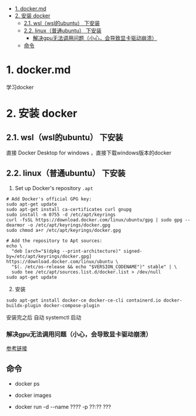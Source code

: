 <!-- TOC -->

- [1. docker.md](#1-dockermd)
- [2. 安装 docker](#2-安装-docker)
  - [2.1. wsl（wsl的ubuntu） 下安装](#21-wslwsl的ubuntu-下安装)
  - [2.2. linux（普通ubuntu） 下安装](#22-linux普通ubuntu-下安装)
    - [解决gpu无法调用问题（小心，会导致显卡驱动崩溃）](#解决gpu无法调用问题小心会导致显卡驱动崩溃)
  - [命令](#命令)

<!-- /TOC -->

# 1. docker.md

学习docker


# 2. 安装 docker

## 2.1. wsl（wsl的ubuntu） 下安装

直接 Docker Desktop for windows ，直接下载windows版本的docker

## 2.2. linux（普通ubuntu） 下安装

1. Set up Docker's repository `.apt`
```
# Add Docker's official GPG key:
sudo apt-get update
sudo apt-get install ca-certificates curl gnupg
sudo install -m 0755 -d /etc/apt/keyrings
curl -fsSL https://download.docker.com/linux/ubuntu/gpg | sudo gpg --dearmor -o /etc/apt/keyrings/docker.gpg
sudo chmod a+r /etc/apt/keyrings/docker.gpg

# Add the repository to Apt sources:
echo \
  "deb [arch="$(dpkg --print-architecture)" signed-by=/etc/apt/keyrings/docker.gpg] https://download.docker.com/linux/ubuntu \
  "$(. /etc/os-release && echo "$VERSION_CODENAME")" stable" | \
  sudo tee /etc/apt/sources.list.d/docker.list > /dev/null
sudo apt-get update
```

2. 安装
```
sudo apt-get install docker-ce docker-ce-cli containerd.io docker-buildx-plugin docker-compose-plugin
```

安装完之后 自动 systemctl 启动

### 解决gpu无法调用问题（小心，会导致显卡驱动崩溃）

[参考链接](https://docs.nvidia.com/datacenter/cloud-native/container-toolkit/latest/install-guide.html)

## 命令

* docker ps

* docker images

* docker run -d --name ???? -p ??:?? ???